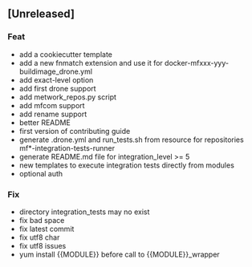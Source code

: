 <a name="unreleased"></a>
## [Unreleased]

### Feat
- add a cookiecutter template
- add a new fnmatch extension and use it for docker-mfxxx-yyy-buildimage_drone.yml
- add exact-level option
- add first drone support
- add metwork_repos.py script
- add mfcom support
- add rename support
- better README
- first version of contributing guide
- generate .drone.yml and run_tests.sh from resource for repositories mf*-integration-tests-runner
- generate README.md file for integration_level >= 5
- new templates to execute integration tests directly from modules
- optional auth

### Fix
- directory integration_tests may no exist
- fix bad space
- fix latest commit
- fix utf8 char
- fix utf8 issues
- yum install {{MODULE}} before call to {{MODULE}}_wrapper

